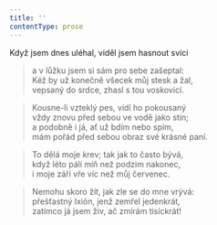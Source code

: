 ```yaml
---
title: ''
contentType: prose
---
```


Když jsem dnes uléhal, viděl jsem hasnout svíci

> a v lůžku jsem si sám pro sebe zašeptal:  
> Kéž by už konečně všecek můj stesk a žal,  
> vepsaný do srdce, zhasl s tou voskovicí.

> Kousne-li vzteklý pes, vidí ho pokousaný  
> vždy znovu před sebou ve vodě jako stín;  
> a podobně i já, ať už bdím nebo spím,  
> mám pořád před sebou obraz své krásné paní.

> To dělá moje krev; tak jak to často bývá,  
> když léto pálí míň než podzim nakonec,  
> i moje září vře víc než můj červenec.

> Nemohu skoro žít, jak zle se do mne vrývá:  
> přešťastný Ixión, jenž zemřel jedenkrát,  
> zatímco já jsem živ, ač zmírám tisíckrát!

